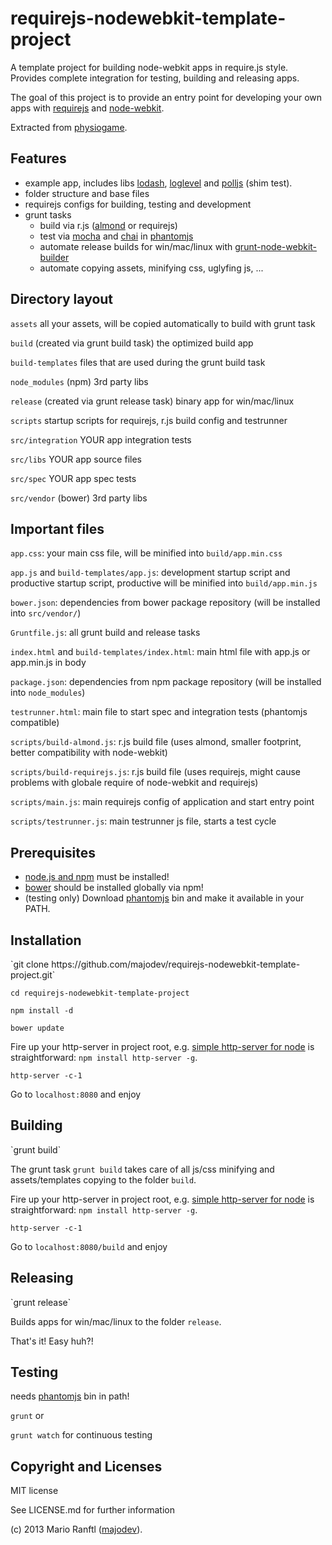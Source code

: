 <h1>requirejs-nodewebkit-template-project</h1>

A template project for building node-webkit apps in require.js style. Provides complete integration for testing, building and releasing apps.

The goal of this project is to provide an entry point for developing your own apps with <a href="http://requirejs.org/">requirejs</a> and <a href="https://github.com/rogerwang/node-webkit">node-webkit</a>.

Extracted from <a href="https://github.com/majodev/physiogame">physiogame</a>.

<h2>Features</h2>

* example app, includes libs <a href="http://lodash.com/">lodash</a>, <a href="https://github.com/pimterry/loglevel">loglevel</a> and <a href="https://github.com/mtrpcic/polljs">polljs</a> (shim test).
* folder structure and base files
* requirejs configs for building, testing and development
* grunt tasks 
  * build via r.js (<a href="https://github.com/jrburke/almond">almond</a> or requirejs)
  * test via <a href="http://visionmedia.github.io/mocha/">mocha</a> and <a href="http://chaijs.com/">chai</a> in <a href="http://phantomjs.org/">phantomjs</a>
  * automate release builds for win/mac/linux with <a href="https://github.com/mllrsohn/grunt-node-webkit-builder">grunt-node-webkit-builder</a>
  * automate copying assets, minifying css, uglyfing js, ...

<h2>Directory layout</h2>

`assets` all your assets, will be copied automatically to build with grunt task

`build` (created via grunt build task) the optimized build app

`build-templates` files that are used during the grunt build task

`node_modules` (npm) 3rd party libs

`release` (created via grunt release task) binary app for win/mac/linux

`scripts` startup scripts for requirejs, r.js build config and testrunner

`src/integration` YOUR app integration tests

`src/libs` YOUR app source files

`src/spec` YOUR app spec tests

`src/vendor` (bower) 3rd party libs

<h2>Important files</h2>

`app.css`: your main css file, will be minified into `build/app.min.css`

`app.js` and `build-templates/app.js`: development startup script and productive startup script, productive will be minified into `build/app.min.js`

`bower.json`: dependencies from bower package repository (will be installed into `src/vendor/`)

`Gruntfile.js`: all grunt build and release tasks

`index.html` and `build-templates/index.html`: main html file with app.js or app.min.js in body

`package.json`: dependencies from npm package repository (will be installed into `node_modules`)

`testrunner.html`: main file to start spec and integration tests (phantomjs compatible)

`scripts/build-almond.js`: r.js build file (uses almond, smaller footprint, better compatibility with node-webkit)

`scripts/build-requirejs.js`: r.js build file (uses requirejs, might cause problems with globale require of node-webkit and requirejs)

`scripts/main.js`: main requirejs config of application and start entry point

`scripts/testrunner.js`: main testrunner js file, starts a test cycle

<h2>Prerequisites</h2>

* <a href="http://nodejs.org/download/">node.js and npm</a> must be installed!
* <a href="http://bower.io/#installing-bower">bower</a> should be installed globally via npm!
* (testing only) Download <a href="http://phantomjs.org/">phantomjs</a> bin and make it available in your PATH.

<h2>Installation</h2>
`git clone https://github.com/majodev/requirejs-nodewebkit-template-project.git`

`cd requirejs-nodewebkit-template-project`

`npm install -d`

`bower update`

Fire up your http-server in project root, e.g. <a href="https://npmjs.org/package/http-server">simple http-server for node</a> is straightforward: `npm install http-server -g`.

`http-server -c-1`

Go to `localhost:8080` and enjoy

<h2>Building</h2>
`grunt build`

The grunt task `grunt build` takes care of all js/css minifying and assets/templates copying to the folder `build`. 

Fire up your http-server in project root, e.g. <a href="https://npmjs.org/package/http-server">simple http-server for node</a> is straightforward: `npm install http-server -g`.

`http-server -c-1`

Go to `localhost:8080/build` and enjoy

<h2>Releasing</h2>
`grunt release`

Builds apps for win/mac/linux to the folder `release`. 

That's it! Easy huh?!

<h2>Testing</h2>
needs <a href="http://phantomjs.org/">phantomjs</a> bin in path!

`grunt` or 

`grunt watch` for continuous testing

<h2>Copyright and Licenses</h2>
MIT license

See LICENSE.md for further information

(c) 2013 Mario Ranftl (<a href="http://www.majodev.com">majodev</a>).